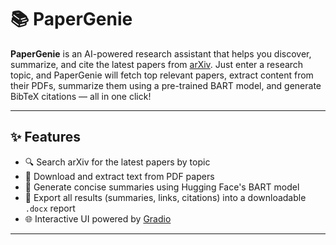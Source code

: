 # 📚 PaperGenie

**PaperGenie** is an AI-powered research assistant that helps you discover, summarize, and cite the latest papers from [arXiv](https://arxiv.org). Just enter a research topic, and PaperGenie will fetch top relevant papers, extract content from their PDFs, summarize them using a pre-trained BART model, and generate BibTeX citations — all in one click!

---

## ✨ Features

- 🔍 Search arXiv for the latest papers by topic
- 📄 Download and extract text from PDF papers
- 🧠 Generate concise summaries using Hugging Face's BART model
- 🧾 Export all results (summaries, links, citations) into a downloadable `.docx` report
- 🌐 Interactive UI powered by [Gradio](https://gradio.app/)

---
